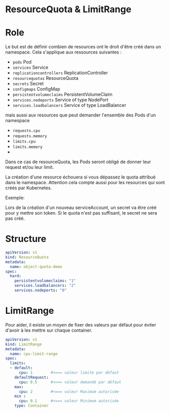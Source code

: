 # ResourceQuota & LimitRange

# Role
Le but est de définir combien de resources ont le droit d'être créé dans un namespace.
Cela s'applique aux ressources suivantes :
- `pods`	Pod
- `services`	Service
- `replicationcontrollers`	ReplicationController
- `resourcequotas`	ResourceQuota
- `secrets`	Secret
- `configmaps`	ConfigMap
- `persistentvolumeclaims`	PersistentVolumeClaim
- `services.nodeports`	Service of type NodePort
- `services.loadbalancers`	Service of type LoadBalancer

mais aussi aux resources que peut demander l'ensemble des Pods d'un namespace 
- `requests.cpu` 
- `requests.memory` 
- `limits.cpu`
- `limits.memory`
- 
Dans ce cas de resourceQuota, les Pods seront obligé de donner leur request et/ou leur limit.

La création d'une resource échouera si vous dépassez le quota attribué dans le namespace. 
Attention cela compte aussi pour les resources qui sont créés par Kubernetes.

Exemple: 

Lors de la création d'un nouveau serviceAccount, un secret va être créé pour y mettre son token.
Si le quota n'est pas suffisant, le secret ne sera pas créé. 

# Structure
````yaml
apiVersion: v1
kind: ResourceQuota
metadata:
  name: object-quota-demo
spec:
  hard:
    persistentvolumeclaims: "1"
    services.loadbalancers: "2"
    services.nodeports: "0"
````

# LimitRange
Pour aider, il existe un moyen de fixer des valeurs par défaut pour éviter d'avoir à les mettre sur chaque container.

```yaml
apiVersion: v1
kind: LimitRange
metadata:
  name: cpu-limit-range
spec:
  limits:
  - default:
      cpu: 1        #<=== valeur limite par défaut 
    defaultRequest:   
      cpu: 0.5      #<=== valeur demandé par défaut
    max:
      cpu: 2        #<=== valeur Maximum autorisée
    min :
      cpu: 0.1      #<=== valeur Minimum autorisée 
    type: Container
```
